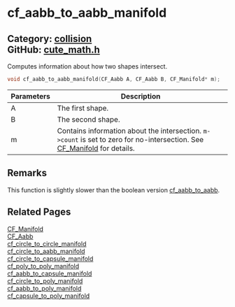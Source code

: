 [//]: # (This file is automatically generated by Cute Framework's docs parser.)
[//]: # (Do not edit this file by hand!)
[//]: # (See: https://github.com/RandyGaul/cute_framework/blob/master/samples/docs_parser.cpp)
[](../header.md ':include')

# cf_aabb_to_aabb_manifold

Category: [collision](/api_reference?id=collision)  
GitHub: [cute_math.h](https://github.com/RandyGaul/cute_framework/blob/master/include/cute_math.h)  
---

Computes information about how two shapes intersect.

```cpp
void cf_aabb_to_aabb_manifold(CF_Aabb A, CF_Aabb B, CF_Manifold* m);
```

Parameters | Description
--- | ---
A | The first shape.
B | The second shape.
m | Contains information about the intersection. `m->count` is set to zero for no-intersection. See [CF_Manifold](/collision/cf_manifold.md) for details.

## Remarks

This function is slightly slower than the boolean version [cf_aabb_to_aabb](/collision/cf_aabb_to_aabb.md).

## Related Pages

[CF_Manifold](/collision/cf_manifold.md)  
[CF_Aabb](/math/cf_aabb.md)  
[cf_circle_to_circle_manifold](/collision/cf_circle_to_circle_manifold.md)  
[cf_circle_to_aabb_manifold](/collision/cf_circle_to_aabb_manifold.md)  
[cf_circle_to_capsule_manifold](/collision/cf_circle_to_capsule_manifold.md)  
[cf_poly_to_poly_manifold](/collision/cf_poly_to_poly_manifold.md)  
[cf_aabb_to_capsule_manifold](/collision/cf_aabb_to_capsule_manifold.md)  
[cf_circle_to_poly_manifold](/collision/cf_circle_to_poly_manifold.md)  
[cf_aabb_to_poly_manifold](/collision/cf_aabb_to_poly_manifold.md)  
[cf_capsule_to_poly_manifold](/collision/cf_capsule_to_poly_manifold.md)  
